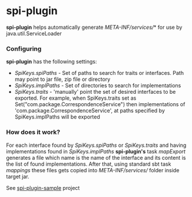 # spi-plugin

**spi-plugin** helps automatically generate *META-INF/services/** for use by java.util.ServiceLoader

### Configuring
**spi-plugin** has the following settings:

+ *SpiKeys.spiPaths* - Set of paths to search for traits or interfaces. Path may point to jar file, zip file or directory
+ *SpiKeys.implPaths* - Set of directories to search for implementations
+ *SpiKeys.traits* - 'manually' point the set of desired interfaces to be exported.
   For example, when SpiKeys.traits set as Set("com.package.CorrespondenceService") then implementations of
   'com.package.CorrespondenceService', at paths specified by SpiKeys.implPaths will be exported

### How does it work?

For each interface found by *SpiKeys.spiPaths* or *SpiKeys.traits* and having implementations
found in *SpiKeys.implPaths* **spi-plugin's** task *mapExport* generates a file which name
is the name of the interface and its content is the list of found implementations.
After that, using standard sbt task *mappings* these files gets copied into *META-INF/services/*
folder inside target jar.

See [spi-plugin-sample](https://github.com/nyavro/spi-plugin/tree/master/spi-plugin-sample) project


